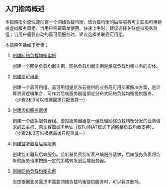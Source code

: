 ## 入门指南概述
本指南指引您快速创建一个网络负载均衡，该负载均衡的后端服务可关联高可用组或虚拟服务器组。当用户需要简单使用、快速上手时，建议选择关联虚拟服务器组；当用户需要自动的高可用服务时，建议选择关联高可用组。

本指南包括如下步骤：

 1. [创建网络负载均衡实例](../Getting-Started/Create-Instance.md)
 
    创建一个网络负载均衡实例，网络负载均衡实例是承载负载均衡业务的实体。
 
 2. [创建高可用组](../Getting-Started/Create-AvailabilityGroup.md)
 
    创建一个高可用组。高可用组是京东云提供的业务高可用部署解决方案，是计算资源逻辑集合，可作为后端服务器组绑定分布式网络负载均衡提供服务。（步骤2和3可以根据需求只配置其一）
    
 3. [创建虚拟服务器组](../Getting-Started/Create-TargetGroup.md)
 
    创建一个虚拟服务器组。虚拟服务器组是一组处理网络负载均衡分发的业务请求的云主机、原生容器或IP地址（仅FullNAT模式下的网络负载均衡支持）。（步骤2和3可以根据需求只配置其一）   

 4. [创建监听器及后端服务](../Getting-Started/Create-ListenerPolicy.md)
 
    创建监听器及后端服务。监听器负责监听客户端服务请求，后端服务负责将监听的服务请求按照一定的策略转发到后端服务器。
 
 5. [删除网络负载均衡实例](../Getting-Started/Delete-Instance.md)
 
     当您根据业务需求不需要网络负载均衡提供服务时，可以将其删除。
